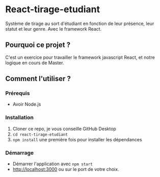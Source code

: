 # React-tirage-etudiant

Système de tirage au sort d'étudiant en fonction de leur présence, leur statut et leur genre. Avec le framework React.

## Pourquoi ce projet ?

C'est un exercice pour travailler le framework javascript React, et notre logique en cours de Master.

## Comment l'utiliser ?

### Prérequis

- Avoir Node.js

### Installation

1. Cloner ce repo, je vous conseille GitHub Desktop
2. `cd react-tirage-etudiant`
3. `npm install` une première fois pour installer les dépendances

### Démarrage

- Démarrer l'application avec `npm start`
- [http://localhost:3000](http://localhost:3000) ou sur le port de votre choix.
